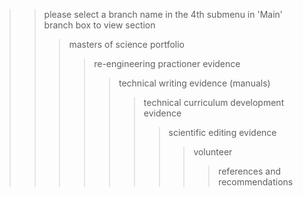 >> please select a branch name in the 4th submenu in 'Main' branch box to view section
>>> masters of science portfolio
>>>> re-engineering practioner evidence
>>>>> technical writing evidence (manuals)
>>>>>> technical curriculum development evidence
>>>>>>> scientific editing evidence
>>>>>>>> volunteer
>>>>>>>>> references and recommendations

